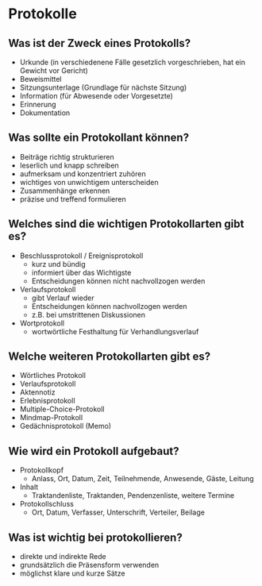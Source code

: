 # Protokolle

## Was ist der Zweck eines Protokolls?
* Urkunde (in verschiedenene Fälle gesetzlich vorgeschrieben, hat ein Gewicht vor Gericht)
* Beweismittel
* Sitzungsunterlage (Grundlage für nächste Sitzung)
* Information (für Abwesende oder Vorgesetzte)
* Erinnerung
* Dokumentation

## Was sollte ein Protokollant können?
* Beiträge richtig strukturieren
* leserlich und knapp schreiben
* aufmerksam und konzentriert zuhören
* wichtiges von unwichtigem unterscheiden
* Zusammenhänge erkennen
* präzise und treffend formulieren

## Welches sind die wichtigen Protokollarten gibt es?
* Beschlussprotokoll / Ereignisprotokoll
    * kurz und bündig
    * informiert über das Wichtigste
    * Entscheidungen können nicht nachvollzogen werden
* Verlaufsprotokoll
    * gibt Verlauf wieder
    * Entscheidungen können nachvollzogen werden
    * z.B. bei umstrittenen Diskussionen 
* Wortprotokoll
    * wortwörtliche Festhaltung für Verhandlungsverlauf

## Welche weiteren Protokollarten gibt es?
* Wörtliches Protokoll
* Verlaufsprotokoll
* Aktennotiz
* Erlebnisprotokoll
* Multiple-Choice-Protokoll
* Mindmap-Protokoll
* Gedächnisprotokoll (Memo)

## Wie wird ein Protokoll aufgebaut?
* Protokollkopf
    * Anlass, Ort, Datum, Zeit, Teilnehmende, Anwesende, Gäste, Leitung
* Inhalt
    * Traktandenliste, Traktanden, Pendenzenliste, weitere Termine
* Protokollschluss
    * Ort, Datum, Verfasser, Unterschrift, Verteiler, Beilage

## Was ist wichtig bei protokollieren?
* direkte und indirekte Rede
* grundsätzlich die Präsensform verwenden
* möglichst klare und kurze Sätze

